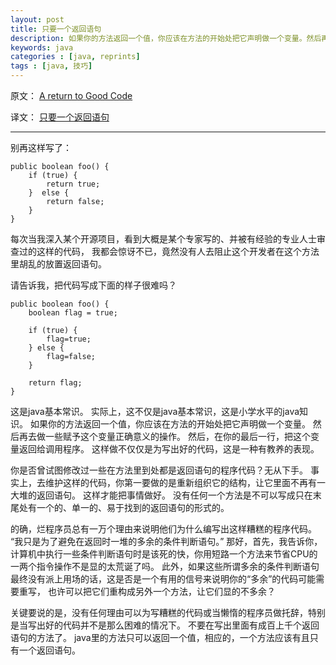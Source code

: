 ```yaml
---
layout: post
title: 只要一个返回语句
description: 如果你的方法返回一个值，你应该在方法的开始处把它声明做一个变量。然后再去做一些赋予这个变量正确意义的操作。然后，在你的最后一行，把这个变量返回给调用程序。
keywords: java
categories : [java, reprints]
tags : [java, 技巧]
---
```


原文： [A return to Good Code](http://www.theserverside.com/tip/A-return-to-Good-Code)

译文： [只要一个返回语句](http://www.aqee.net/a-return-to-good-code/)

-------------------

别再这样写了：

    public boolean foo() {
        if (true) {
            return true;  
        }  else {  
            return false;  
        }
    }

每次当我深入某个开源项目，看到大概是某个专家写的、并被有经验的专业人士审查过的这样的代码，
我都会惊讶不已，竟然没有人去阻止这个开发者在这个方法里胡乱的放置返回语句。

请告诉我，把代码写成下面的样子很难吗？

    public boolean foo() {  
        boolean flag = true;  
        
        if (true) { 
            flag=true;
        } else {
            flag=false;
        }
        
        return flag;
    }

这是java基本常识。
实际上，这不仅是java基本常识，这是小学水平的java知识。
如果你的方法返回一个值，你应该在方法的开始处把它声明做一个变量。
然后再去做一些赋予这个变量正确意义的操作。
然后，在你的最后一行，把这个变量返回给调用程序。
这样做不仅仅是为写出好的代码，这是一种有教养的表现。

你是否曾试图修改过一些在方法里到处都是返回语句的程序代码？无从下手。
事实上，去维护这样的代码，你第一要做的是重新组织它的结构，让它里面不再有一大堆的返回语句。
这样才能把事情做好。
没有任何一个方法是不可以写成只在末尾处有一个的、单一的、易于找到的返回语句的形式的。

的确，烂程序员总有一万个理由来说明他们为什么编写出这样糟糕的程序代码。
“我只是为了避免在返回时一堆的多余的条件判断语句。”
那好，首先，我告诉你，计算机中执行一些条件判断语句时是该死的快，你用短路一个方法来节省CPU的一两个指令操作不是显的太荒诞了吗。
此外，如果这些所谓多余的条件判断语句最终没有派上用场的话，这是否是一个有用的信号来说明你的“多余”的代码可能需要重写，
也许可以把它们重构成另外一个方法，让它们显的不多余？

关键要说的是，没有任何理由可以为写糟糕的代码或当懒惰的程序员做托辞，特别是当写出好的代码并不是那么困难的情况下。
不要在写出里面有成百上千个返回语句的方法了。
java里的方法只可以返回一个值，相应的，一个方法应该有且只有一个返回语句。
